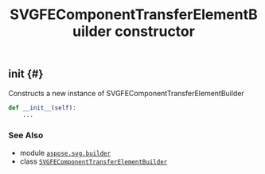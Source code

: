 ﻿---
title: SVGFEComponentTransferElementBuilder constructor
second_title: Aspose.SVG for Python via .NET API References
description: 
type: docs
weight: 10
url: /python-net/aspose.svg.builder/svgfecomponenttransferelementbuilder/__init__/
is_root: false
---

## __init__ {#}

Constructs a new instance of SVGFEComponentTransferElementBuilder



```python
def __init__(self):
    ...
```





### See Also
* module [`aspose.svg.builder`](../../)
* class [`SVGFEComponentTransferElementBuilder`](/svg/python-net/aspose.svg.builder/svgfecomponenttransferelementbuilder)
